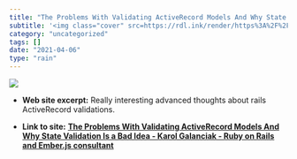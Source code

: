 ```yaml
---
title: "The Problems With Validating ActiveRecord Models And Why State Validation Is a Bad Idea - Karol Galanciak - Ruby on Rails and Ember.js consultant"
subtitle: '<img class="cover" src=https://rdl.ink/render/https%3A%2F%2Fkarolgalanciak.com%2Fblog%2F2018%2F09%2F...'
category: "uncategorized"
tags: []
date: "2021-04-06"
type: "rain"
---
```

<img class="cover" src=https://rdl.ink/render/https%3A%2F%2Fkarolgalanciak.com%2Fblog%2F2018%2F09%2F30%2Fthe-problems-with-validating-activerecord-models-and-why-state-validation-is-a-bad-idea>



* **Web site excerpt:** Really interesting advanced thoughts about rails ActiveRecord validations.

* **Link to site:** **[The Problems With Validating ActiveRecord Models And Why State Validation Is a Bad Idea - Karol Galanciak - Ruby on Rails and Ember.js consultant](https://karolgalanciak.com/blog/2018/09/30/the-problems-with-validating-activerecord-models-and-why-state-validation-is-a-bad-idea)**